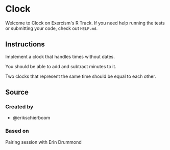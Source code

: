 # Clock

Welcome to Clock on Exercism's R Track.
If you need help running the tests or submitting your code, check out `HELP.md`.

## Instructions

Implement a clock that handles times without dates.

You should be able to add and subtract minutes to it.

Two clocks that represent the same time should be equal to each other.

## Source

### Created by

- @erikschierboom

### Based on

Pairing session with Erin Drummond